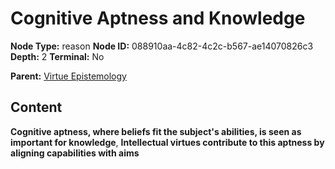# Cognitive Aptness and Knowledge

**Node Type:** reason
**Node ID:** 088910aa-4c82-4c2c-b567-ae14070826c3
**Depth:** 2
**Terminal:** No

**Parent:** [Virtue Epistemology](virtue-epistemology.md)

## Content

**Cognitive aptness, where beliefs fit the subject's abilities, is seen as important for knowledge**, **Intellectual virtues contribute to this aptness by aligning capabilities with aims**
